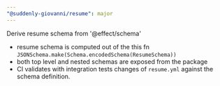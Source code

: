 ```yaml
---
"@suddenly-giovanni/resume": major
---
```


Derive resume schema from '@effect/schema'

- resume schema is computed out of the this fn `JSONSchema.make(Schema.encodedSchema(ResumeSchema))`
- both top level and nested schemas are exposed from the package
- CI validates with integration tests changes of `resume.yml` against the schema definition.
